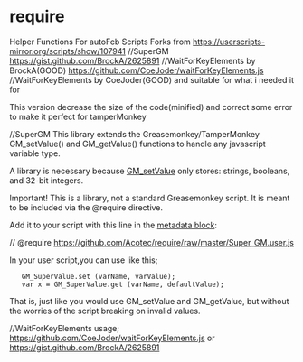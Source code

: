 # require
Helper Functions For autoFcb Scripts
Forks from https://userscripts-mirror.org/scripts/show/107941   //SuperGM
           https://gist.github.com/BrockA/2625891               //WaitForKeyElements by BrockA(GOOD)
           https://github.com/CoeJoder/waitForKeyElements.js    //WaitForKeyElements by CoeJoder(GOOD) and suitable for what i needed it for

This version decrease the size of the code(minified) and correct some error to make it perfect for tamperMonkey

 //SuperGM
This library extends the Greasemonkey/TamperMonkey GM_setValue() and GM_getValue() functions to handle any javascript variable type.

A library is necessary because [GM_setValue](http://wiki.greasespot.net/GM_setValue) only stores: strings, booleans, and 32-bit integers. 

Important! This is a library, not a standard Greasemonkey script.
It is meant to be included via the @require directive.

Add it to your script with this line in the [metadata block](http://wiki.greasespot.net/Metadata_Block):

// @require  https://github.com/Acotec/require/raw/master/Super_GM.user.js

In your user script,you can use like this;

       GM_SuperValue.set (varName, varValue);  
       var x = GM_SuperValue.get (varName, defaultValue);

That is, just like you would use GM_setValue and GM_getValue, but without the worries of the script breaking on invalid values.



//WaitForKeyElements
  usage; 
  https://github.com/CoeJoder/waitForKeyElements.js or https://gist.github.com/BrockA/2625891
